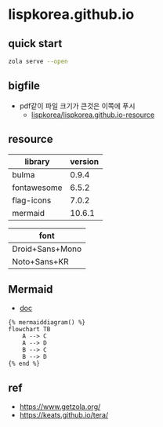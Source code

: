 # lispkorea.github.io

## quick start

``` sh
zola serve --open
```

## bigfile

- pdf같이 파일 크기가 큰것은 이쪽에 푸시
  - [lispkorea/lispkorea.github.io-resource](https://github.com/lispkorea/lispkorea.github.io-resource)

## resource

| library     | version |
| ----------- | ------- |
| bulma       | 0.9.4   |
| fontawesome | 6.5.2   |
| flag-icons  | 7.0.2   |
| mermaid     | 10.6.1  |

| font            |
| --------------- |
| Droid+Sans+Mono |
| Noto+Sans+KR    |

## Mermaid

- [doc](https://mermaid.js.org/intro/)

```
{% mermaiddiagram() %}
flowchart TB
    A --> C
    A --> D
    B --> C
    B --> D
{% end %}
```

## ref

- <https://www.getzola.org/>
- <https://keats.github.io/tera/>
